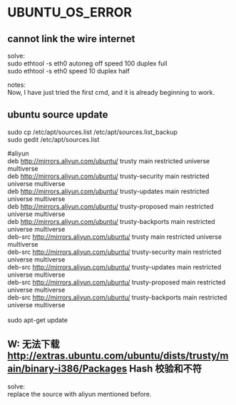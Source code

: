 # UBUNTU_OS_ERROR
## cannot link the wire internet
solve:<br/>
sudo ethtool -s eth0 autoneg off speed 100 duplex full<br/>
sudo ethtool -s eth0 speed 10 duplex half<br/>

notes:<br/>
Now, I have just tried the first cmd, and it is already beginning to work.<br/>

## ubuntu source update
sudo cp /etc/apt/sources.list /etc/apt/sources.list_backup<br/>
sudo gedit /etc/apt/sources.list<br/>

\#aliyun<br/>
deb http://mirrors.aliyun.com/ubuntu/ trusty main restricted universe multiverse<br/>
deb http://mirrors.aliyun.com/ubuntu/ trusty-security main restricted universe multiverse<br/>
deb http://mirrors.aliyun.com/ubuntu/ trusty-updates main restricted universe multiverse<br/>
deb http://mirrors.aliyun.com/ubuntu/ trusty-proposed main restricted universe multiverse<br/>
deb http://mirrors.aliyun.com/ubuntu/ trusty-backports main restricted universe multiverse<br/>
deb-src http://mirrors.aliyun.com/ubuntu/ trusty main restricted universe multiverse<br/>
deb-src http://mirrors.aliyun.com/ubuntu/ trusty-security main restricted universe multiverse<br/>
deb-src http://mirrors.aliyun.com/ubuntu/ trusty-updates main restricted universe multiverse<br/>
deb-src http://mirrors.aliyun.com/ubuntu/ trusty-proposed main restricted universe multiverse<br/>
deb-src http://mirrors.aliyun.com/ubuntu/ trusty-backports main restricted universe multiverse<br/>
<br/>
sudo apt-get update<br/>

## W: 无法下载 http://extras.ubuntu.com/ubuntu/dists/trusty/main/binary-i386/Packages  Hash 校验和不符
solve:<br/>
replace the source with aliyun mentioned before.<br/>
